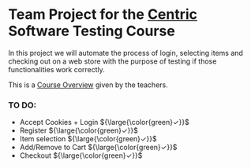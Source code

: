 # Team Project for the [Centric](https://careers.centric.eu/ro/about-us/who-we-are/) Software Testing Course

In this project we will automate the process of login, selecting items and checking out on a web store with the purpose of testing if those functionalities work correctly.

This is a [Course Overview](/COURSE_OVERVIEW.md) given by the teachers.

### TO DO:
  - Accept Cookies + Login ${\large{\color{green}✓}}$
  - Register               ${\large{\color{green}✓}}$
  - Item selection         ${\large{\color{green}✓}}$
  - Add/Remove to Cart     ${\large{\color{green}✓}}$
  - Checkout               ${\large{\color{green}✓}}$
